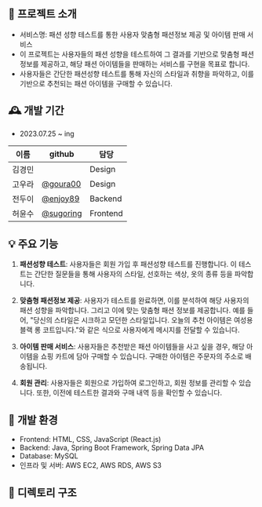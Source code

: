 ## 📕 프로젝트 소개

- 서비스명: 패션 성향 테스트를 통한 사용자 맞춤형 패션정보 제공 및 아이템 판매 서비스 <br>
- 이 프로젝트는 사용자들의 패션 성향을 테스트하여 그 결과를 기반으로 맞춤형 패션 정보를 제공하고, 해당 패션 아이템들을 판매하는 서비스를 구현을 목표로 합니다.
- 사용자들은 간단한 패션성향 테스트를 통해 자신의 스타일과 취향을 파악하고, 이를 기반으로 추천되는 패션 아이템을 구매할 수 있습니다.

## 🕰️ 개발 기간

- 2023.07.25 ~ ing

| 이름   | github                                   | 담당     |
| ------ | ---------------------------------------- | -------- |
| 김경민 |                                          | Design   |
| 고우라 | [@goura00](https://github.com/goura007)  | Design   |
| 전두이 | [@enjoy89](https://github.com/enjoy89)   | Backend  |
| 허윤수 | [@sugoring](https://github.com/sugoring) | Frontend |

## 💡 주요 기능

1. **패션성향 테스트**: 사용자들은 회원 가입 후 패션성향 테스트를 진행합니다. 이 테스트는 간단한 질문들을 통해 사용자의 스타일, 선호하는 색상, 옷의 종류 등을 파악합니다.

2. **맞춤형 패션정보 제공**: 사용자가 테스트를 완료하면, 이를 분석하여 해당 사용자의 패션 성향을 파악합니다. 그리고 이에 맞는 맞춤형 패션 정보를 제공합니다. 예를 들어, "당신의 스타일은 시크하고 모던한 스타일입니다. 오늘의 추천 아이템은 여성용 블랙 롱 코트입니다."와 같은 식으로 사용자에게 메시지를 전달할 수 있습니다.

3. **아이템 판매 서비스**: 사용자들은 추천받은 패션 아이템들을 사고 싶을 경우, 해당 아이템을 쇼핑 카트에 담아 구매할 수 있습니다. 구매한 아이템은 주문자의 주소로 배송됩니다.

4. **회원 관리**: 사용자들은 회원으로 가입하여 로그인하고, 회원 정보를 관리할 수 있습니다. 또한, 이전에 테스트한 결과와 구매 내역 등을 확인할 수 있습니다.

## 🔨 개발 환경

- Frontend: HTML, CSS, JavaScript (React.js)
- Backend: Java, Spring Boot Framework, Spring Data JPA
- Database: MySQL
- 인프라 및 서버: AWS EC2, AWS RDS, AWS S3

## 📂 디렉토리 구조

